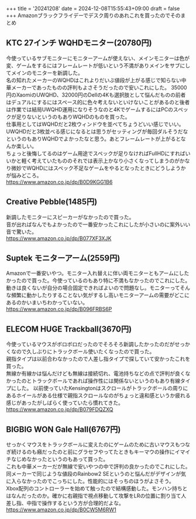 +++
title = '20241208'
date = 2024-12-08T15:55:43+09:00
draft = false
+++
Amazonブラックフライデーでデスク周りのあれこれを買ったのでそのまとめ  

## KTC 27インチ WQHDモニター(20780円)
今使っているサブモニターにモニターアームが使えない、メインモニターは色が変、ゲームをするにはフレームレートが低いという不満がありメインをサブにしてメインのモニターを新調した。  
名の知れたメーカーのWQHDはこれよりだいぶ値段が上がる感じで知らない中華メーカーであったものの評判もよさそうだったので安いこれにした。
35000円のXaomiのUWQHD、32000円のDellの4Kも選択肢として悩んだものの前者はデュアルにするにはスペース的に色々考えないといけないことがあるのと後者は作業では結局UWQHD運用になりそうなのと4KでゲームするにはPCのスペックが足りないというのもありWQHDのものを買った。  
仕事用としてはWQHDだと2枚ウィンドウを並べてちょうどいい感じでいい。UWQHDだと3枚並べる感じになるとは思うがセッティングが毎回ダルそうだなというのもありWQHDでよかったなと思う。あとフレームレートが上がるとなんか楽しい。  
ちょっと後悔してるのはゲーム用途でスペックが足りなければFullHDにすればいいかと軽く考えていたもののそれでは表示上かなり小さくなってしまうのがかなり微妙でWQHDにはスペック不足なゲームをやるとなったときにどうしようかが悩みどころ。  
https://www.amazon.co.jp/dp/B0D9KGG1B6

## Creative Pebble(1485円)
新調したモニターにスピーカーがなかったので買った。  
音が出ればなんでもよかったので一番安かったこれにしたが小さいのに案外いい音で驚いた。  
https://www.amazon.co.jp/dp/B077XF3XJK

## Suptek モニターアーム(2559円)
Amazonで一番安いやつ。モニター入れ替えに伴い両モニターともアームにしたかったので買った。今使っているのもあり特に不満もなかったのでこれにした。  
動きは良くないが自分の場合固定できればよいので問題なし。モニターってそんな頻繁に動かしたりすることない気がするし高いモニターアームの需要がどこにあるのかいまいちわかっていない。  
https://www.amazon.co.jp/dp/B096FRBS6P

## ELECOM HUGE Trackball(3670円)
今使っているマウスがボロボロだったのでそろそろ新調したかったのだがせっかくなので久しぶりにトラックボール使いたくなったので買った。  
親指タイプは以前合わなかったので人差し指タイプで探していて安かったこれを買った。  
無線か有線かは悩んだけども無線は接続切れ、電池持ちなどの点で評判が良くなかったのとトラックボールであれば操作性には関係ないというのもあり有線タイプにした。
以前使っていたKensingtonはスクロールがトラックボールの周りにあるホイールがある仕様で親指スクロールなのがちょっと違和感というか疲れる感じがあったがしばらく使っていたら慣れてきた。  
https://www.amazon.co.jp/dp/B079FDQZXQ

## BIGBIG WON Gale Hall(6767円)
せっかくマウスをトラックボールに変えたのにゲームのために古いマウスもつなぎ続けるのも癪だったのと前にグラセフやってたときもキーマウの操作にイマイチなじめなかったというのもあって買った。  
これも中華メーカーだが無線で安いやつの中で評判の良かったのでこれにした。同メーカーで同じような値段のRainbow2 SEというのと悩んだがデザインが気に入らなかったのでこっちにした。性能的にはそっちのほうがよさそう。  
Xbox配列のコントローラーを始めて触ったので結構感動した。モンハン持ちとはなんだったのか。確かに右親指で視点移動して攻撃をLRの位置に割り当て人差し指、中指で操作するという方が合理的だよな。  
https://www.amazon.co.jp/dp/B0CW5M6RW1
